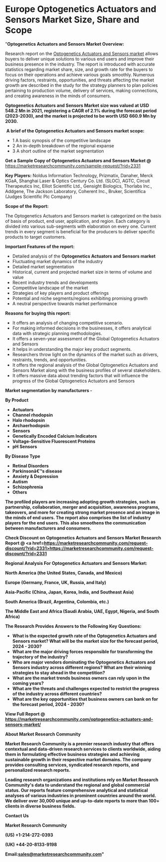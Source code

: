 # Europe Optogenetics Actuators and Sensors Market Size, Share and Scope
"<strong>Optogenetics Actuators and Sensors Market Overview:</strong>

Research report on the <a href=https://marketresearchcommunity.com/optogenetics-actuators-and-sensors-market/>Optogenetics Actuators and Sensors market</a> allows buyers to deliver unique solutions to various end users and improve their business presence in the industry. The report is introduced with accurate statistics regarding market share, size, and growth rate for the buyers to focus on their operations and achieve various goals smoothly. Numerous driving factors, restraints, opportunities, and threats affecting the market growth are described in the study for the strategy planners to plan policies pertaining to production volume, delivery of services, making connections, and creating awareness in the minds of consumers.

<strong>Optogenetics Actuators and Sensors Market size was valued at USD 548.2 Mn in 2021, registering a CAGR of 2.1% during the forecast period (2023-2030), and the market is projected to be worth USD 660.9 Mn by 2030.</strong>

 <Strong>A brief of the Optogenetics Actuators and Sensors market scope:</Strong>
<ul>
 <li>1  A basic synopsis of the competitive landscape</li>
 <li>2  An in-depth breakdown of the regional expanse</li>
 <li>3  A short outline of the market segmentation</li>
</ul>
<strong>Get a Sample Copy of Optogenetics Actuators and Sensors Market @ </b></strong><a href=https://marketresearchcommunity.com/sample-request/?rid=2331><u>https://marketresearchcommunity.com/sample-request/?rid=2331</u></a>

<strong>Key Players:</strong> 
Noldus Information Technology, Prizmatix, Danaher, Merck KGaA, Shanghai Laser &amp; Optics Century Co. Ltd. (SLOC), AGTC, Circuit Therapeutics Inc, Elliot Scientific Ltd., Gensight Biologics, Thorlabs Inc., Addgene, The Jackson Laboratory, Coherent Inc., Bruker, Scientifica (Judges Scientific Plc Company)

<strong>Scope of the Report:</strong>

The Optogenetics Actuators and Sensors market is categorized on the basis of basis of product, end user, application, and region. Each category is divided into various sub-segments with elaboration on every one. Current trends in every segment is beneficial for the producers to deliver specific products to target customers.

<strong><b>Important Features of the report:</b></strong>
<ul>
  <li>Detailed analysis of the <strong><b>Optogenetics Actuators and Sensors </b></strong><strong><b>market</b></strong></li>
  <li>Fluctuating market dynamics of the industry</li>
  <li>Detailed market segmentation</li>
  <li>Historical, current and projected market size in terms of volume and value</li>
  <li>Recent industry trends and developments</li>
  <li>Competitive landscape of the market</li>
  <li>Strategies of key players and product offerings</li>
  <li>Potential and niche segments/regions exhibiting promising growth</li>
  <li>A neutral perspective towards market performance</li>
</ul>
<strong><b>Reasons for buying this report:</b></strong>
<ul>
  <li>It offers an analysis of changing competitive scenario.</li>
  <li>For making informed decisions in the businesses, it offers analytical data with strategic planning methodologies.</li>
  <li>It offers a seven-year assessment of the Global Optogenetics Actuators and Sensors</li>
  <li>It helps in understanding the major key product segments.</li>
  <li>Researchers throw light on the dynamics of the market such as drivers, restraints, trends, and opportunities.</li>
  <li>It offers the regional analysis of the Global Optogenetics Actuators and Sensors Market along with the business profiles of several stakeholders.</li>
  <li>It offers massive data about trending factors that will influence the progress of the Global Optogenetics Actuators and Sensors</li>
</ul>

<strong>Market segmentation by manufacturers -</strong>


<strong><strong>By Product</strong></h4>
<ul>
 	<li>Actuators</li>
 	<li>Channel rhodopsin</li>
 	<li>Halo rhodopsin</li>
 	<li>Archaerhodopsin</li>
 	<li>Sensors</li>
 	<li>Genetically Encoded Calcium Indicators</li>
 	<li>Voltage-Sensitive Fluorescent Proteins</li>
 	<li>pH Sensors</li>
</ul>
<strong><strong>By Disease Type</strong></h4>
<ul>
 	<li>Retinal Disorders</li>
 	<li>Parkinsonâ€™s disease</li>
 	<li>Anxiety &amp; Depression</li>
 	<li>Autism</li>
 	<li>Schizophrenia</li>
 	<li>Others</li>
</ul>

The profiled players are increasing adopting growth strategies, such as partnership, collaboration, merger and acquisition, awareness programs, takeovers, and more for creating strong market presence and an image in the minds of end users. The report also comprises the list of industry players for the end users. This also smoothens the communication between manufacturers and consumers.

<strong><b>Check Discount on Optogenetics Actuators and Sensors Market Research Report @ </b></strong><a href=https://marketresearchcommunity.com/request-discount/?rid=2331><u>https://marketresearchcommunity.com/request-discount/?rid=2331</u></a>

<strong>Regional Analysis For Optogenetics Actuators and Sensors Market:</strong>

<strong>North America</strong> (the United States, Canada, and Mexico)

<strong>Europe</strong> (Germany, France, UK, Russia, and Italy)

<strong>Asia-Pacific</strong> (China, Japan, Korea, India, and Southeast Asia)

<strong>South America</strong> (Brazil, Argentina, Colombia, etc.)

<strong>The Middle East and Africa</strong> (Saudi Arabia, UAE, Egypt, Nigeria, and South Africa)

<strong>The Research Provides Answers to the Following Key Questions:</strong>
<ul>
 	<li>What is the expected growth rate of the Optogenetics Actuators and Sensors market? What will be the market size for the forecast period, 2024 - 2030?</li>
 	<li>What are the major driving forces responsible for transforming the trajectory of the industry?</li>
 	<li>Who are major vendors dominating the Optogenetics Actuators and Sensors industry across different regions? What are their winning strategies to stay ahead in the competition?</li>
 	<li>What are the market trends business owners can rely upon in the coming years?</li>
 	<li>What are the threats and challenges expected to restrict the progress of the industry across different countries?</li>
 	<li>What are the key opportunities that business owners can bank on for the forecast period, 2024 - 2030?</li>
</ul>

<strong>View Full Report @</strong> <a href=https://marketresearchcommunity.com/optogenetics-actuators-and-sensors-market/>https://marketresearchcommunity.com/optogenetics-actuators-and-sensors-market/</a>

<strong>About Market Research Community</strong>

Market Research Community is a premier research industry that offers contextual and data-driven research services to clients worldwide, aiding them in formulating effective business strategies and achieving sustainable growth in their respective market domains. The company provides consulting services, syndicated research reports, and personalized research reports.

Leading research organizations and institutions rely on Market Research Community's data to understand the regional and global commercial status. Our reports feature comprehensive analytical and statistical analyses of various industries in prominent countries around the world. We deliver over 30,000 unique and up-to-date reports to more than 100+ clients in diverse business fields.

<strong>Contact Us</strong>

<strong>Market Research Community</strong>

(US) +1-214-272-0393

(UK) +44-20-8133-9198

<strong>Email:</strong>sales@marketresearchcommunity.com"
